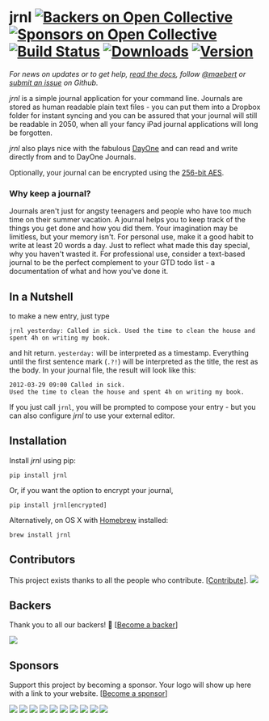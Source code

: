 jrnl [![Backers on Open Collective](https://opencollective.com/jrnl/backers/badge.svg)](#backers) [![Sponsors on Open Collective](https://opencollective.com/jrnl/sponsors/badge.svg)](#sponsors) [![Build Status](http://img.shields.io/travis/maebert/jrnl.svg?style=flat)](https://travis-ci.org/maebert/jrnl)  [![Downloads](https://pepy.tech/badge/jrnl)](https://pepy.tech/project/jrnl) [![Version](http://img.shields.io/pypi/v/jrnl.svg?style=flat)](https://pypi.python.org/pypi/jrnl/)
====

_For news on updates or to get help, [read the docs](http://maebert.github.io/jrnl/overview.html), follow [@maebert](https://twitter.com/maebert) or [submit an issue](https://github.com/maebert/jrnl/issues/new) on Github._

*jrnl* is a simple journal application for your command line. Journals are stored as human readable plain text files - you can put them into a Dropbox folder for instant syncing and you can be assured that your journal will still be readable in 2050, when all your fancy iPad journal applications will long be forgotten.

*jrnl* also plays nice with the fabulous [DayOne](http://dayoneapp.com/) and can read and write directly from and to DayOne Journals.

Optionally, your journal can be encrypted using the [256-bit AES](http://en.wikipedia.org/wiki/Advanced_Encryption_Standard).

### Why keep a journal?

Journals aren't just for angsty teenagers and people who have too much time on their summer vacation. A journal helps you to keep track of the things you get done and how you did them. Your imagination may be limitless, but your memory isn't. For personal use, make it a good habit to write at least 20 words a day. Just to reflect what made this day special, why you haven't wasted it. For professional use, consider a text-based journal to be the perfect complement to your GTD todo list - a documentation of what and how you've done it.

In a Nutshell
-------------

to make a new entry, just type

    jrnl yesterday: Called in sick. Used the time to clean the house and spent 4h on writing my book.

and hit return. `yesterday:` will be interpreted as a timestamp. Everything until the first sentence mark (`.?!`) will be interpreted as the title, the rest as the body. In your journal file, the result will look like this:

    2012-03-29 09:00 Called in sick.
    Used the time to clean the house and spent 4h on writing my book.

If you just call `jrnl`, you will be prompted to compose your entry - but you can also configure _jrnl_ to use your external editor.


Installation
------------

Install _jrnl_ using pip:

    pip install jrnl

Or, if you want the option to encrypt your journal,

    pip install jrnl[encrypted]

Alternatively, on OS X with [Homebrew](http://brew.sh/) installed:

    brew install jrnl

## Contributors

This project exists thanks to all the people who contribute. [[Contribute](CONTRIBUTING.md)].
<a href="https://github.com/maebert/jrnl/graphs/contributors"><img src="https://opencollective.com/jrnl/contributors.svg?width=890&button=false" /></a>


## Backers

Thank you to all our backers! 🙏 [[Become a backer](https://opencollective.com/jrnl#backer)]

<a href="https://opencollective.com/jrnl#backers" target="_blank"><img src="https://opencollective.com/jrnl/backers.svg?width=890"></a>


## Sponsors

Support this project by becoming a sponsor. Your logo will show up here with a link to your website. [[Become a sponsor](https://opencollective.com/jrnl#sponsor)]

<a href="https://opencollective.com/jrnl/sponsor/0/website" target="_blank"><img src="https://opencollective.com/jrnl/sponsor/0/avatar.svg"></a>
<a href="https://opencollective.com/jrnl/sponsor/1/website" target="_blank"><img src="https://opencollective.com/jrnl/sponsor/1/avatar.svg"></a>
<a href="https://opencollective.com/jrnl/sponsor/2/website" target="_blank"><img src="https://opencollective.com/jrnl/sponsor/2/avatar.svg"></a>
<a href="https://opencollective.com/jrnl/sponsor/3/website" target="_blank"><img src="https://opencollective.com/jrnl/sponsor/3/avatar.svg"></a>
<a href="https://opencollective.com/jrnl/sponsor/4/website" target="_blank"><img src="https://opencollective.com/jrnl/sponsor/4/avatar.svg"></a>
<a href="https://opencollective.com/jrnl/sponsor/5/website" target="_blank"><img src="https://opencollective.com/jrnl/sponsor/5/avatar.svg"></a>
<a href="https://opencollective.com/jrnl/sponsor/6/website" target="_blank"><img src="https://opencollective.com/jrnl/sponsor/6/avatar.svg"></a>
<a href="https://opencollective.com/jrnl/sponsor/7/website" target="_blank"><img src="https://opencollective.com/jrnl/sponsor/7/avatar.svg"></a>
<a href="https://opencollective.com/jrnl/sponsor/8/website" target="_blank"><img src="https://opencollective.com/jrnl/sponsor/8/avatar.svg"></a>
<a href="https://opencollective.com/jrnl/sponsor/9/website" target="_blank"><img src="https://opencollective.com/jrnl/sponsor/9/avatar.svg"></a>


